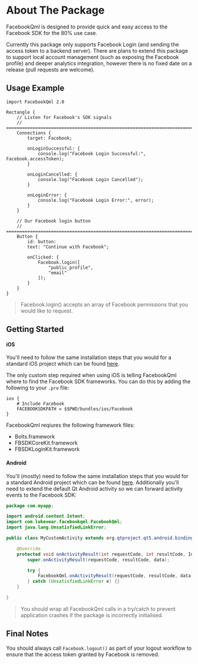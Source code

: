 # About The Package
FacebookQml is designed to provide quick and easy access to the Facebook SDK for the 80% use case.

Currently this package only supports Facebook Login (and sending the access token to a backend server). There are plans to extend this package to support local account management (such as exposing the Facebook profile) and deeper analytics integration, however there is no fixed date on a release (pull requests are welcome).

## Usage Example
```
import FacebookQml 2.0

Rectangle {
    // Listen for Facebook's SDK signals
    // ========================================================================
    Connections {
        target: Facebook;

        onLoginSuccessful: {
            console.log("Facebook Login Successful:", Facebook.accessToken);
        }

        onLoginCancelled: {
            console.log("Facebook Login Cancelled");
        }

        onLoginError: {
            console.log("Facebook Login Error:", error);
        }
    }

    // Our Facebook login button
    // ========================================================================
    Button {
        id: button:
        text: "Continue with Facebook";

        onClicked: {
            Facebook.login([
                "public_profile",
                "email"
            ]);
        }
    }
}
```

> Facebook.login() accepts an array of Facebook permissions that you would like to request.

## Getting Started

#### iOS

You'll need to follow the same installation steps that you would for a standard iOS project which can be found [here](https://developers.facebook.com/docs/facebook-login/ios).

The only custom step required when using iOS is telling FacebookQml where to find the Facebook SDK frameworks. You can do this by adding the following to your `.pro` file:

```
ios {
    # Include Facebook
    FACEBOOKSDKPATH = $$PWD/bundles/ios/Facebook
}
```

FacebookQml reqiures the following framework files:
* Bolts.framework
* FBSDKCoreKit.framework
* FBSDKLoginKit.framework

#### Android

You'll (mostly) need to follow the same installation steps that you would for a standard Android project which can be found [here](https://developers.facebook.com/docs/facebook-login/android). Additionally you'll need to extend the default Qt Android activity so we can forward activity events to the Facebook SDK:

```java
package com.myapp;

import android.content.Intent;
import com.lukevear.facebookqml.FacebookQml;
import java.lang.UnsatisfiedLinkError;

public class MyCustomActivity extends org.qtproject.qt5.android.bindings.QtActivity {

    @Override
    protected void onActivityResult(int requestCode, int resultCode, Intent data) {
        super.onActivityResult(requestCode, resultCode, data);

        try {
            FacebookQml.onActivityResult(requestCode, resultCode, data);
        } catch (UnsatisfiedLinkError e) {}
    }

}
```

> You should wrap all FacebookQml calls in a try/catch to prevent application crashes if the package is incorrectly initialised.

## Final Notes
You should always call `Facebook.logout()` as part of your logout workflow to ensure that the access token granted by Facebook is removed.